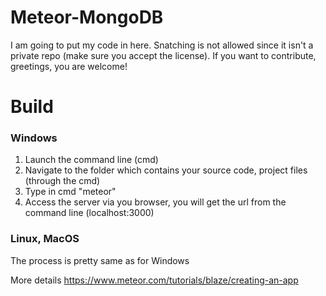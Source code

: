 # Meteor-MongoDB
I am going to put my code in here. Snatching is not allowed since it isn't a private repo (make sure you accept the license). If you want to contribute, greetings, you are welcome!
# Build
### Windows
1) Launch the command line (cmd)
2) Navigate to the folder which contains your source code, project files (through the cmd)
3) Type in cmd "meteor" 
4) Access the server via you browser, you will get the url from the command line (localhost:3000)
### Linux, MacOS
The process is pretty same as for Windows

More details
https://www.meteor.com/tutorials/blaze/creating-an-app
